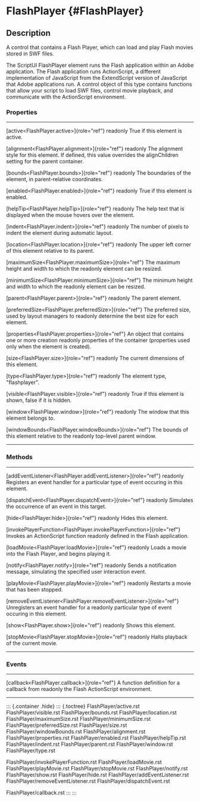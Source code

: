 FlashPlayer {#FlashPlayer}
===========

Description
-----------

A control that contains a Flash Player, which can load and play Flash
movies stored in SWF files.

The ScriptUI FlashPlayer element runs the Flash application within an
Adobe application. The Flash application runs ActionScript, a different
implementation of JavaScript from the ExtendScript version of JavaScript
that Adobe applications run. A control object of this type contains
functions that allow your script to load SWF files, control movie
playback, and communicate with the ActionScript environment.

### Properties

  ---------------------------------------------------------- ------------------------------------------------
  [active\<FlashPlayer.active\>]{role="ref"} readonly        True if this element is active.

  [alignment\<FlashPlayer.alignment\>]{role="ref"} readonly  The alignment style for this element. If
                                                             defined, this value overrides the alignChildren
                                                             setting for the parent container.

  [bounds\<FlashPlayer.bounds\>]{role="ref"} readonly        The boundaries of the element, in
                                                             parent-relative coordinates.

  [enabled\<FlashPlayer.enabled\>]{role="ref"} readonly      True if this element is enabled.

  [helpTip\<FlashPlayer.helpTip\>]{role="ref"} readonly      The help text that is displayed when the mouse
                                                             hovers over the element.

  [indent\<FlashPlayer.indent\>]{role="ref"} readonly        The number of pixels to indent the element
                                                             during automatic layout.

  [location\<FlashPlayer.location\>]{role="ref"} readonly    The upper left corner of this element relative
                                                             to its parent.

  [maximumSize\<FlashPlayer.maximumSize\>]{role="ref"}       The maximum height and width to which the
  readonly                                                   element can be resized.

  [minimumSize\<FlashPlayer.minimumSize\>]{role="ref"}       The minimum height and width to which the
  readonly                                                   element can be resized.

  [parent\<FlashPlayer.parent\>]{role="ref"} readonly        The parent element.

  [preferredSize\<FlashPlayer.preferredSize\>]{role="ref"}   The preferred size, used by layout managers to
  readonly                                                   determine the best size for each element.

  [properties\<FlashPlayer.properties\>]{role="ref"}         An object that contains one or more creation
  readonly                                                   properties of the container (properties used
                                                             only when the element is created).

  [size\<FlashPlayer.size\>]{role="ref"} readonly            The current dimensions of this element.

  [type\<FlashPlayer.type\>]{role="ref"} readonly            The element type, \"flashplayer\".

  [visible\<FlashPlayer.visible\>]{role="ref"} readonly      True if this element is shown, false if it is
                                                             hidden.

  [window\<FlashPlayer.window\>]{role="ref"} readonly        The window that this element belongs to.

  [windowBounds\<FlashPlayer.windowBounds\>]{role="ref"}     The bounds of this element relative to the
  readonly                                                   top-level parent window.
  ---------------------------------------------------------- ------------------------------------------------

### Methods

  ------------------------------------------------------------------------ --------------------------------------
  [addEventListener\<FlashPlayer.addEventListener\>]{role="ref"} readonly  Registers an event handler for a
                                                                           particular type of event occuring in
                                                                           this element.

  [dispatchEvent\<FlashPlayer.dispatchEvent\>]{role="ref"} readonly        Simulates the occurrence of an event
                                                                           in this target.

  [hide\<FlashPlayer.hide\>]{role="ref"} readonly                          Hides this element.

  [invokePlayerFunction\<FlashPlayer.invokePlayerFunction\>]{role="ref"}   Invokes an ActionScript function
  readonly                                                                 defined in the Flash application.

  [loadMovie\<FlashPlayer.loadMovie\>]{role="ref"} readonly                Loads a movie into the Flash Player,
                                                                           and begins playing it.

  [notify\<FlashPlayer.notify\>]{role="ref"} readonly                      Sends a notification message,
                                                                           simulating the specified user
                                                                           interaction event.

  [playMovie\<FlashPlayer.playMovie\>]{role="ref"} readonly                Restarts a movie that has been
                                                                           stopped.

  [removeEventListener\<FlashPlayer.removeEventListener\>]{role="ref"}     Unregisters an event handler for a
  readonly                                                                 particular type of event occuring in
                                                                           this element.

  [show\<FlashPlayer.show\>]{role="ref"} readonly                          Shows this element.

  [stopMovie\<FlashPlayer.stopMovie\>]{role="ref"} readonly                Halts playback of the current movie.
  ------------------------------------------------------------------------ --------------------------------------

### Events

  ------------------------------------------------ --------------------------------------------
  [callback\<FlashPlayer.callback\>]{role="ref"}   A function definition for a callback from
  readonly                                         the Flash ActionScript environment.
  ------------------------------------------------ --------------------------------------------

::: {.container .hide}
::: {.toctree}
FlashPlayer/active.rst FlashPlayer/visible.rst FlashPlayer/bounds.rst
FlashPlayer/location.rst FlashPlayer/maximumSize.rst
FlashPlayer/minimumSize.rst FlashPlayer/preferredSize.rst
FlashPlayer/size.rst FlashPlayer/windowBounds.rst
FlashPlayer/alignment.rst FlashPlayer/properties.rst
FlashPlayer/enabled.rst FlashPlayer/helpTip.rst FlashPlayer/indent.rst
FlashPlayer/parent.rst FlashPlayer/window.rst FlashPlayer/type.rst

FlashPlayer/invokePlayerFunction.rst FlashPlayer/loadMovie.rst
FlashPlayer/playMovie.rst FlashPlayer/stopMovie.rst
FlashPlayer/notify.rst FlashPlayer/show.rst FlashPlayer/hide.rst
FlashPlayer/addEventListener.rst FlashPlayer/removeEventListener.rst
FlashPlayer/dispatchEvent.rst

FlashPlayer/callback.rst
:::
:::
